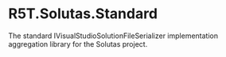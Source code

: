 # R5T.Solutas.Standard
The standard IVisualStudioSolutionFileSerializer implementation aggregation library for the Solutas project.
